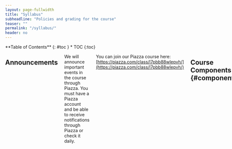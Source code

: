 ```yaml
---
layout: page-fullwidth
title: "Syllabus"
subheadline: "Policies and grading for the course"
teaser: ""
permalink: "/syllabus/"
header: no
---
```


<div class="row">
<div class="medium-4 medium-push-8 columns" markdown="1">
<div class="panel radius" markdown="1">
**Table of Contents**
{: #toc }
*  TOC
{:toc}
</div>
</div><!-- /.medium-4.columns -->

<div class="medium-8 medium-pull-4 columns" markdown="1">

## Announcements

We will announce important events in the course through Piazza. You must have a
Piazza account and be able to receive notifications through Piazza or check it
daily.

You can join our Piazza course here: [https://piazza.com/class/l7pbb88wlepvh/](https://piazza.com/class/l7pbb88wlepvh/)

## Course Components {#components}

There are several components to the course:

- **Lab sessions**
- **Lecture sessions**
- **Weekly quizzes**
- **Lab reports/portfolio posts**
- **Skill demonstrations**

### Labs

The course's lab component is the **main part** of the course, which meets for 2
hours on Wednesdays or Thursdays. In each lab you'll switch between working on
your own, working in pairs, and participating in group discussions about your
approach, lessons learned, programming problems, and so on.

The lab sessions and groups will be led by TAs and tutors, who will note your
participation in these discussions for credit. Note that you must
**participate**, not merely **attend**, for credit.

### Lecture Sessions

Lecture sessions are on Monday and Wednesday. You can only attend the section
(12pm or 1pm) to which you are assigned. Depending how things go after the first
week or two, we might relax this and allow attendance in either section.

In each lecture, we'll have a paper handout (also available electronically). At
the end of lecture you'll have a chance submit your handout to Gradescope. You
can do this by scanning it in the Gradescope app (for iOS and Android) or
through the web interface. To get participation credit for lecture, you have to
submit a handout filled in with reasonable effort. It's fine if answers aren't
right, and some days don't have right answers. It's fine if things aren't
totally complete, and some days we won't finish everything. But it should be
obvious that you followed along and completed the exercises we did in class.

You have to submit all of these to pass the class (we'll have 18-19 in-person
lectures with handouts). If you miss class, you can submit them up until the
start of the next class for no penalty up to 10 times -- we recommend completing
them while watching the podcast. The rest of the times you have to have a
submission during the class period. We'll have TAs on hand as backup to collect
the physical paper/help you scan and submit if you have any issue submitting.

### Weekly Quizzes

Each week there will be an online, untimed, multiple-tries quiz due on
_Wednesday at noon_ (including week 1). The purpose of this quiz is to make sure
everyone has checked in on the concepts we will be using in lab on Wednesday and
Thursday. They are open for late submission until the end of the quarter, but
see grading below for how late submissions correspond to grades.

### Lab Reports/Portfolio Posts

Roughly every _two_ weeks, (weeks 1, 3, 5, 7, 9) you will write a lab report on
work from the previous two weeks, due on Fridays. This will take the form of a
blog post on a personal site you created in the first week.  At the end of the
quarter this means you'll have a personal web site with 5 posts detailing what
you learned.

For each post, our staff will review it and either give full credit or give
feedback; you must respond to the feedback to receive full credit on your post.
We'll post specific final deadlines for this feedback with each assignment. In
general you will get a final score of 2, 1, or 0. The gradeing section below
talks about how this relates to your course grade.

### Skill Demonstrations

Twice during the quarter (week 5 and week 10), we will spend lab doing skill
demonstrations -- this course's version of exams. In the lab, you'll spend 10
minutes 1-on-1 with a staff member doing a short demonstration of using some of
the skills you've learned. You'll be given a problem to practice in advance, and
then in the demo you'll answer some questions about extending and/or modifying
the in-advance task. You can look at the skill demonstrations from previous
offerings for a sense of what tasks we assign (though we may or may not use the
same types in this offering) [[W22 demo
1]](https://ucsd-cse15l-w22.github.io/week/week5/#skill-demonstration-1) [[W22
demo 2]](https://ucsd-cse15l-w22.github.io/week/week9/#skill-demonstration-2)

Then, in place of the final exam, you can re-do one or both of these
demonstrations if you missed credit on them to make up the missed credit. The
final exam may not be exacly the same tasks, but will be similar.

You do **not** need to plan to attend the scheduled final exam slot for the
course, though we may provide that time as an option for scheduling some of the
re-do skill demonstrations.

## Grading {#grading}

Each component of the course has a minimum achievement level to get an A, B, or
C in the course. You must reach that achievement level in _all_ of the
categories to get an A, B, or C. Pluses and minuses will be given around the
boundaries of these categories at the instructor's discretion.

To pass the course, you must fully pass **both** skill demonstrations.

- **A** achievement:
    - 7 or more lab participation (there are 8 labs that aren't skill demonstrations)
    - All quizzes complete and correct, no more than 3 late
    - All but 3 handouts submitted complete, no more than 10 late
    - All 5 lab reports complete, 4 with full credit/feedback addressed
    - Passing score on **both** skill demonstrations (either initially or with the
    final make-up)
- **B** achievement:
    - 6 or more lab participation
    - 9/10 quizzes complete and correct, no more than 5 late
    - All but 5 handouts submitted, any number can be late (up to the next
    lecture)
    - All 5 lab reports complete, 3 with full credit/feedback addressed
    - Passing score on **both** skill demonstrations (either initially or with the
    final make-up)
- **C** achievement:
    - 5 or more lab participation
    - 7/10 quizzes complete and correct, submitted at any time
    - All 5 lab reports complete, at least 2 with full credit/feedback addressed
    - Over half of handouts submitted, any number can be late
    - Passing score on **both** skill demonstrations (either initially
    or with the final make-up)

## Consent to Participate in Educational Research

You can download a copy of the form below
[here](https://docs.google.com/document/d/14HNe2U5-oBXtWgNKqNpTkhPiBjEhnlOKX2DJfBhnOO8/)
if you need a copy to fill out.

<iframe width="100%" height="800px" src="https://docs.google.com/document/d/e/2PACX-1vSssZh6Sb22jt0dKnwc2NHG7wKPCE1Ehi-o2QdJUd9c1MZjY_1AvcIrH-a2tTIcHEROGfGFJhNfJAjW/pub?embedded=true"></iframe>

</div>
